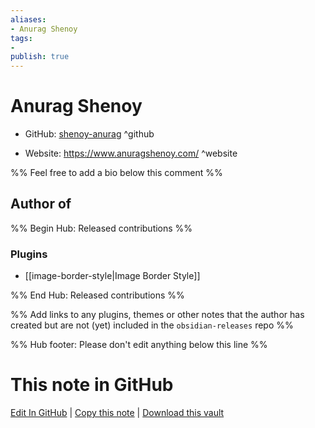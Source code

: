```yaml
---
aliases:
- Anurag Shenoy
tags:
- 
publish: true
---
```


# Anurag Shenoy

- GitHub: [shenoy-anurag](https://github.com/shenoy-anurag/) ^github
<!-- - Discord: `@` ^discord-->
- Website: <https://www.anuragshenoy.com/> ^website
<!-- - [[Publish sites|Publish site]]: <https://> ^publish-->

%% Feel free to add a bio below this comment %%


## Author of

%% Begin Hub: Released contributions %%
### Plugins
- [[image-border-style|Image Border Style]]

%% End Hub: Released contributions %%

%% Add links to any plugins, themes or other notes that the author has created but are not (yet) included in the `obsidian-releases` repo %%

<!--
### Unlisted plugins
-->

<!--
### Others
-->

<!--
## Sponsor this author
-->

<!-- - [[GitHub sponsors]]: [Sponsor @shenoy-anurag on GitHub Sponsors](https://github.com/sponsors/shenoy-anurag) ^github-sponsor-->
<!-- - [[Buy me a coffee]]: <https://> ^buy-me-a-coffee-->
<!-- - [[PayPal]]: <https://> ^paypal-->
<!-- - [[Patreon]]: <https://> ^patreon-->

<!--
## Follow this author
-->

<!-- - [[YouTube Channels|On YouTube]]: <https://> ^youtube-->
<!-- - Twitter: <https://> ^twitter-->
<!-- - ... -->

%% Hub footer: Please don't edit anything below this line %%

# This note in GitHub

<span class="git-footer">[Edit In GitHub](https://github.dev/obsidian-community/obsidian-hub/blob/main/01%20-%20Community/People/shenoy-anurag.md "git-hub-edit-note") | [Copy this note](https://raw.githubusercontent.com/obsidian-community/obsidian-hub/main/01%20-%20Community/People/shenoy-anurag.md "git-hub-copy-note") | [Download this vault](https://github.com/obsidian-community/obsidian-hub/archive/refs/heads/main.zip "git-hub-download-vault") </span>
